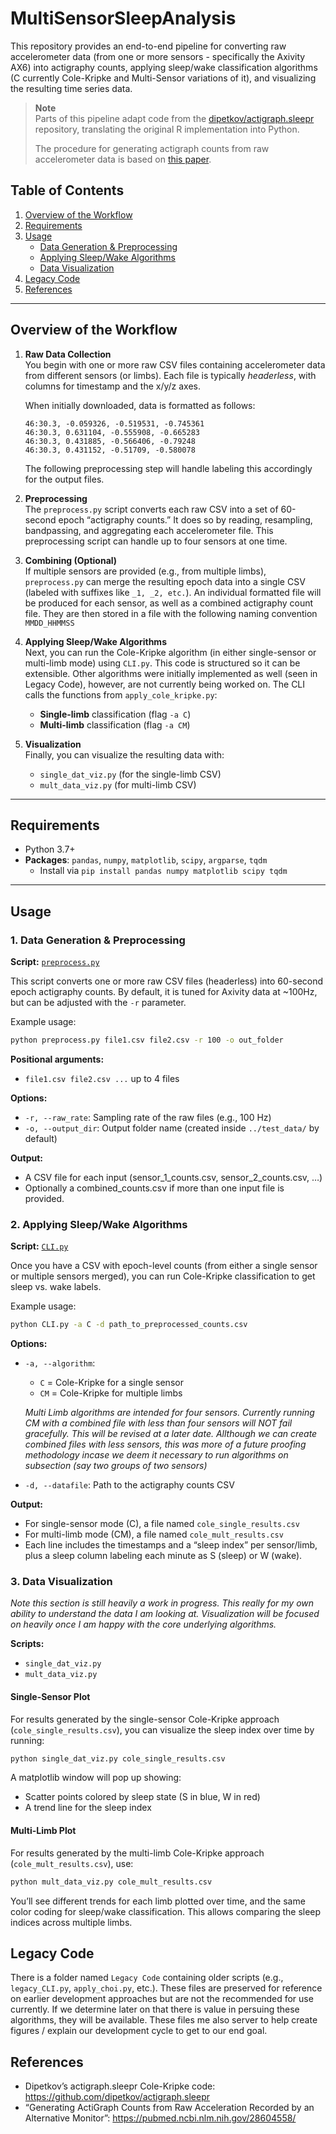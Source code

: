 # MultiSensorSleepAnalysis

This repository provides an end-to-end pipeline for converting raw accelerometer data (from one or more sensors - specifically the Axivity AX6) into actigraphy counts, applying sleep/wake classification algorithms (C currently Cole-Kripke and Multi-Sensor variations of it), and visualizing the resulting time series data.

> **Note**  
> Parts of this pipeline adapt code from the [dipetkov/actigraph.sleepr](https://github.com/dipetkov/actigraph.sleepr/blob/master/R/apply_cole_kripke.R) repository, translating the original R implementation into Python.  
>  
> The procedure for generating actigraph counts from raw accelerometer data is based on [this paper](https://journals.lww.com/acsm-msse/fulltext/2017/11000/generating_actigraph_counts_from_raw_acceleration.25.aspx).

## Table of Contents
1. [Overview of the Workflow](#overview-of-the-workflow)  
2. [Requirements](#requirements)  
3. [Usage](#usage)  
   - [Data Generation & Preprocessing](#1-data-generation--preprocessing)  
   - [Applying Sleep/Wake Algorithms](#2-applying-sleepwake-algorithms)  
   - [Data Visualization](#3-data-visualization)
5. [Legacy Code](#legacy-code)  
6. [References](#references)  

---

## Overview of the Workflow

1. **Raw Data Collection**  
    You begin with one or more raw CSV files containing accelerometer data from different sensors (or limbs). Each file is typically *headerless*, with columns for timestamp and the x/y/z axes.

    When initially downloaded, data is formatted as follows:

    ```
    46:30.3, -0.059326, -0.519531, -0.745361
    46:30.3, 0.631104, -0.555908, -0.665283
    46:30.3, 0.431885, -0.566406, -0.79248
    46:30.3, 0.431152, -0.51709, -0.580078
    ```

    The following preprocessing step will handle labeling this accordingly for the output files.

2. **Preprocessing**  
   The `preprocess.py` script converts each raw CSV into a set of 60-second epoch “actigraphy counts.” It does so by reading, resampling, bandpassing, and aggregating each accelerometer file. This preprocessing script can handle up to four sensors at one time.

3. **Combining (Optional)**  
   If multiple sensors are provided (e.g., from multiple limbs), `preprocess.py` can merge the resulting epoch data into a single CSV (labeled with suffixes like `_1, _2, etc.`). An individual formatted file will be produced for each sensor, as well as a combined actigraphy count file. They are then stored in a file with the following naming convention `MMDD_HHMMSS`

4. **Applying Sleep/Wake Algorithms**  
   Next, you can run the Cole-Kripke algorithm (in either single-sensor or multi-limb mode) using `CLI.py`. This code is structured so it can be extensible. Other algorithms were initially implemented as well (seen in Legacy Code), however, are not currently being worked on. The CLI calls the functions from `apply_cole_kripke.py`:
   - **Single-limb** classification (flag `-a C`)  
   - **Multi-limb** classification (flag `-a CM`)  

5. **Visualization**  
   Finally, you can visualize the resulting data with:
   - `single_dat_viz.py` (for the single-limb CSV)  
   - `mult_data_viz.py` (for multi-limb CSV)  

---

## Requirements

- Python 3.7+  
- **Packages**: `pandas`, `numpy`, `matplotlib`, `scipy`, `argparse`, `tqdm`  
  - Install via `pip install pandas numpy matplotlib scipy tqdm`

---

## Usage

### 1. Data Generation & Preprocessing

**Script:** [`preprocess.py`](#preprocesspy)

This script converts one or more raw CSV files (headerless) into 60-second epoch actigraphy counts. By default, it is tuned for Axivity data at ~100Hz, but can be adjusted with the `-r` parameter.

Example usage:
```bash
python preprocess.py file1.csv file2.csv -r 100 -o out_folder
```
**Positional arguments:**
- `file1.csv file2.csv ...` up to 4 files

**Options:**
- `-r, --raw_rate`: Sampling rate of the raw files (e.g., 100 Hz)
- `-o, --output_dir`: Output folder name (created inside `../test_data/` by default)

**Output:**
- A CSV file for each input (sensor_1_counts.csv, sensor_2_counts.csv, …)
- Optionally a combined_counts.csv if more than one input file is provided.

### 2. Applying Sleep/Wake Algorithms

**Script:** [`CLI.py`](#clipy)

Once you have a CSV with epoch-level counts (from either a single sensor or multiple sensors merged), you can run Cole-Kripke classification to get sleep vs. wake labels.

Example usage:
```bash
python CLI.py -a C -d path_to_preprocessed_counts.csv
```

**Options:**
- `-a, --algorithm`:
    - `C` = Cole-Kripke for a single sensor
    - `CM` = Cole-Kripke for multiple limbs 
    
    *Multi Limb algorithms are intended for four sensors. Currently running CM with a combined file with less than four sensors will NOT fail gracefully. This will be revised at a later date. Allthough we can create combined files with less sensors, this was more of a future proofing methodology incase we deem it necessary to run algorithms on subsection (say two groups of two sensors)*

- `-d, --datafile`: Path to the actigraphy counts CSV

**Output:**
- For single-sensor mode (C), a file named `cole_single_results.csv`
- For multi-limb mode (CM), a file named `cole_mult_results.csv`
- Each line includes the timestamps and a “sleep index” per sensor/limb, plus a sleep column labeling each minute as S (sleep) or W (wake).

### 3. Data Visualization 

*Note this section is still heavily a work in progress. This really for my own ability to understand the data I am looking at. Visualization will be focused on heavily once I am happy with the core underlying algorithms.*

**Scripts:**
- `single_dat_viz.py`
- `mult_data_viz.py`

#### Single-Sensor Plot

For results generated by the single-sensor Cole-Kripke approach (`cole_single_results.csv`), you can visualize the sleep index over time by running:
```bash
python single_dat_viz.py cole_single_results.csv
```
A matplotlib window will pop up showing:
- Scatter points colored by sleep state (S in blue, W in red)
- A trend line for the sleep index

#### Multi-Limb Plot

For results generated by the multi-limb Cole-Kripke approach (`cole_mult_results.csv`), use:
```bash
python mult_data_viz.py cole_mult_results.csv
```
You’ll see different trends for each limb plotted over time, and the same color coding for sleep/wake classification. This allows comparing the sleep indices across multiple limbs.

## Legacy Code

There is a folder named `Legacy Code` containing older scripts (e.g., `legacy_CLI.py`, `apply_choi.py`, etc.). These files are preserved for reference on earlier development approaches but are not the recommended for use currently. If we determine later on that there is value in persuing these algorithms, they will be available. These files me also server to help create figures / explain our development cycle to get to our end goal.

## References

- Dipetkov’s actigraph.sleepr Cole-Kripke code: https://github.com/dipetkov/actigraph.sleepr
- “Generating ActiGraph Counts from Raw Acceleration Recorded by an Alternative Monitor”: https://pubmed.ncbi.nlm.nih.gov/28604558/
